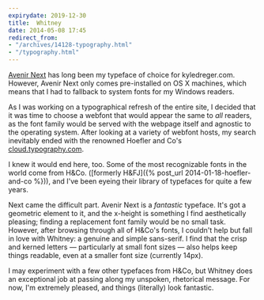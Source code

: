 ```yaml
---
expirydate: 2019-12-30
title:  Whitney
date: 2014-05-08 17:45
redirect_from:
- "/archives/14128-typography.html"
- "/typography.html"
---
```



[Avenir Next](http://www.linotype.com/2090/avenirnext.html) has long been my typeface of choice for kyledreger.com. However, Avenir Next only comes pre-installed on OS X machines, which means that I had to fallback to system fonts for my Windows readers. 

As I was working on a typographical refresh of the entire site, I decided that it was time to choose a webfont that would appear the same to _all_ readers, as the font family would be served with the webpage itself and agnostic to the operating system. After looking at a variety of webfont hosts, my search inevitably ended with the renowned Hoefler and Co's [cloud.typography.com](http://cloud.typography.com). 

I knew it would end here, too. Some of the most recognizable fonts in the world come from H&Co. ([formerly H&FJ]({% post_url 2014-01-18-hoefler-and-co %})), and I've been eyeing their library of typefaces for quite a few years. 

Next came the difficult part. Avenir Next is a _fantastic_ typeface. It's got a geometric element to it, and the x-height is something I find aesthetically pleasing; finding a replacement font family would be no small task. However, after browsing through all of H&Co's fonts, I couldn't help but fall in love with Whitney: a genuine and simple sans-serif. I find that the crisp and kerned letters &mdash; particularly at small font sizes &mdash; also helps keep things readable, even at a smaller font size (currently 14px). 

I may experiment with a few other typefaces from H&Co, but Whitney does an exceptional job at passing along my unspoken, rhetorical message. For now, I'm extremely pleased, and things (literally) look fantastic. 
